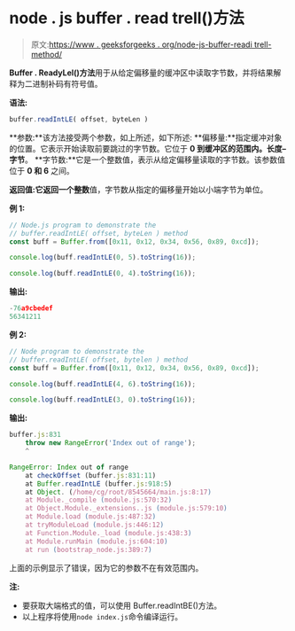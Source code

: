 # node . js buffer . read trell()方法

> 原文:[https://www . geeksforgeeks . org/node-js-buffer-readi trell-method/](https://www.geeksforgeeks.org/node-js-buffer-readintle-method/)

**Buffer . ReadyLel()方法**用于从给定偏移量的缓冲区中读取字节数，并将结果解释为二进制补码有符号值。

**语法:**

```js
buffer.readIntLE( offset, byteLen )
```

**参数:**该方法接受两个参数，如上所述，如下所述:
**偏移量:**指定缓冲对象的位置。它表示开始读取前要跳过的字节数。它位于 **0 到缓冲区的范围内。长度–字节**。
**字节数:**它是一个整数值，表示从给定偏移量读取的字节数。该参数值位于 **0 和 6** 之间。

**返回值:**它返回一个**整数**值，字节数从指定的偏移量开始以小端字节为单位。

**例 1:**

```js
// Node.js program to demonstrate the
// buffer.readIntLE( offset, byteLen ) method 
const buff = Buffer.from([0x11, 0x12, 0x34, 0x56, 0x89, 0xcd]);

console.log(buff.readIntLE(0, 5).toString(16));

console.log(buff.readIntLE(0, 4).toString(16));
```

**输出:**

```js
-76a9cbedef
56341211

```

**例 2:**

```js
// Node program to demonstrate the
// buffer.readIntLE( offset, bytelen ) method 
const buff = Buffer.from([0x11, 0x12, 0x34, 0x56, 0x89, 0xcd]);

console.log(buff.readIntLE(4, 6).toString(16));

console.log(buff.readIntLE(3, 0).toString(16));
```

**输出:**

```js
buffer.js:831
    throw new RangeError('Index out of range');
    ^

RangeError: Index out of range
    at checkOffset (buffer.js:831:11)
    at Buffer.readIntLE (buffer.js:918:5)
    at Object. (/home/cg/root/8545664/main.js:8:17)
    at Module._compile (module.js:570:32)
    at Object.Module._extensions..js (module.js:579:10)
    at Module.load (module.js:487:32)
    at tryModuleLoad (module.js:446:12)
    at Function.Module._load (module.js:438:3)
    at Module.runMain (module.js:604:10)
    at run (bootstrap_node.js:389:7)

```

上面的示例显示了错误，因为它的参数不在有效范围内。

**注:**

*   要获取大端格式的值，可以使用 Buffer.readIntBE()方法。
*   以上程序将使用`node index.js`命令编译运行。
